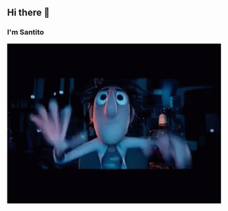 ## Hi there 👋
### I'm Santito
![](https://github.com/SantitoGit/SantitoGit/blob/main/FlintLockWood.gif)
<!--
**SantitoGit/SantitoGit** is a ✨ _special_ ✨ repository because its `README.md` (this file) appears on your GitHub profile.

Here are some ideas to get you started:

- 🔭 I’m currently working on ...
- 🌱 I’m currently learning ...
- 👯 I’m looking to collaborate on ...
- 🤔 I’m looking for help with ...
- 💬 Ask me about ...
- 📫 How to reach me: ...
- 😄 Pronouns: ...
- ⚡ Fun fact: ...
-->
